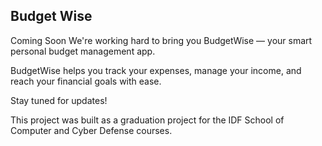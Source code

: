 
## Budget Wise

Coming Soon
We're working hard to bring you BudgetWise — your smart personal budget management app.

BudgetWise helps you track your expenses, manage your income, and reach your financial goals with ease.

Stay tuned for updates!

This project was built as a graduation project for the IDF School of Computer and Cyber ​​Defense courses.
